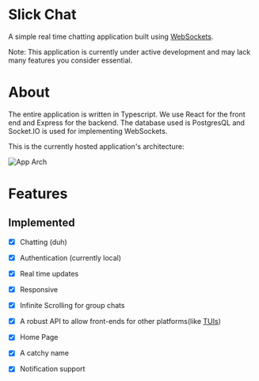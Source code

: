 # Slick Chat

A simple real time chatting application built using [WebSockets](https://developer.mozilla.org/en-US/docs/Web/API/WebSockets_API).

Note: This application is currently under active development and may lack many features you consider essential.

# About

The entire application is written in Typescript. We use React for the front end and Express for the backend. The database used is PostgresQL and Socket.IO is used for implementing WebSockets.

This is the currently hosted application's architecture:

![App Arch](https://i.imgur.com/0TEktFs.png)

# Features

## Implemented

- [x] Chatting (duh)
- [x] Authentication (currently local)
- [x] Real time updates
- [x] Responsive
- [x] Infinite Scrolling for group chats
- [x] A robust API to allow front-ends for other platforms(like [TUIs](https://www.wikiwand.com/en/Text-based_user_interface))  
- [x] Home Page
- [x] A catchy name
- [x] Notification support


